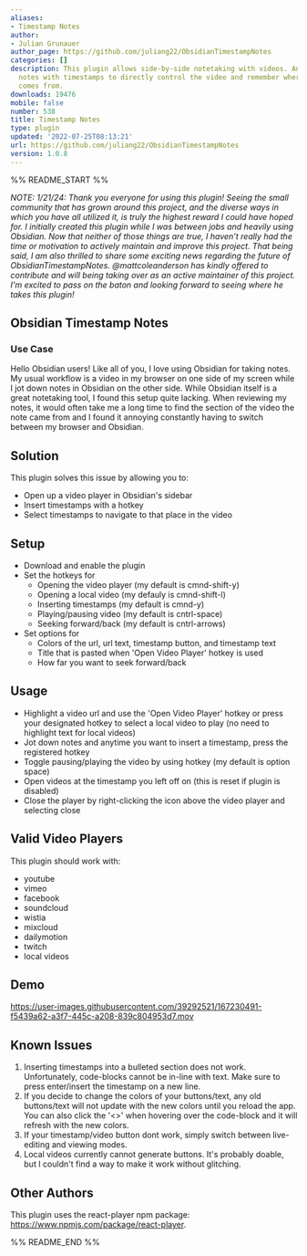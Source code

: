 ```yaml
---
aliases:
- Timestamp Notes
author:
- Julian Grunauer
author_page: https://github.com/juliang22/ObsidianTimestampNotes
categories: []
description: This plugin allows side-by-side notetaking with videos. Annotate your
  notes with timestamps to directly control the video and remember where each note
  comes from.
downloads: 19476
mobile: false
number: 538
title: Timestamp Notes
type: plugin
updated: '2022-07-25T08:13:21'
url: https://github.com/juliang22/ObsidianTimestampNotes
version: 1.0.8
---
```


%% README_START %%

*NOTE: 1/21/24: Thank you everyone for using this plugin! Seeing the small community that has grown around this project, and the diverse ways in which you have all utilized it, is truly the highest reward I could have hoped for. I initially created this plugin while I was between jobs and heavily using Obsidian. Now that neither of those things are true, I haven’t really had the time or motivation to actively maintain and improve this project. That being said, I am also thrilled to share some exciting news regarding the future of ObsidianTimestampNotes. @mattcoleanderson has kindly offered to contribute and will being taking over as an active maintainer of this project. I'm excited to pass on the baton and looking forward to seeing where he takes this plugin!*

## Obsidian Timestamp Notes


### Use Case
Hello Obsidian users! Like all of you, I love using Obsidian for taking notes. My usual workflow is a video in my browser on one side of my screen while I jot down notes in Obsidian on the other side. While Obsidian itself is a great notetaking tool, I found this setup quite lacking. When reviewing my notes, it would often take me a long time to find the section of the video the note came from and I found it annoying constantly having to switch between my browser and Obsidian. 

## Solution
This plugin solves this issue by allowing you to:
- Open up a video player in Obsidian's sidebar
- Insert timestamps with a hotkey
- Select timestamps to navigate to that place in the video

## Setup 
- Download and enable the plugin
- Set the hotkeys for
  - Opening the video player (my default is cmnd-shift-y)
  - Opening a local video (my defauly is cmnd-shift-l)
  - Inserting timestamps (my default is cmnd-y)
  - Playing/pausing video (my default is cntrl-space)
  - Seeking forward/back (my default is cntrl-arrows)
- Set options for
  - Colors of the url, url text, timestamp button, and timestamp text
  - Title that is pasted when 'Open Video Player' hotkey is used
  - How far you want to seek forward/back

## Usage
- Highlight a video url and use the 'Open Video Player' hotkey or press your designated hotkey to select a local video to play (no need to highlight text for local videos)
- Jot down notes and anytime you want to insert a timestamp, press the registered hotkey
- Toggle pausing/playing the video by using hotkey (my default is option space)
- Open videos at the timestamp you left off on (this is reset if plugin is disabled)
- Close the player by right-clicking the icon above the video player and selecting close 

## Valid Video Players
This plugin should work with:
- youtube
- vimeo
- facebook
- soundcloud
- wistia	
- mixcloud
- dailymotion
- twitch
- local videos

## Demo

https://user-images.githubusercontent.com/39292521/167230491-f5439a62-a3f7-445c-a208-839c804953d7.mov


## Known Issues
1. Inserting timestamps into a bulleted section does not work. Unfortunately, code-blocks cannot be in-line with text. Make sure to press enter/insert the timestamp on a new line.
2. If you decide to change the colors of your buttons/text, any old buttons/text will not update with the new colors until you reload the app. You can also click the '<>' when hovering over the code-block and it will refresh with the new colors.
3. If your timestamp/video button dont work, simply switch between live-editing and viewing modes.
4. Local videos currently cannot generate buttons. It's probably doable, but I couldn't find a way to make it work without glitching. 


## Other Authors
This plugin uses the react-player npm package: https://www.npmjs.com/package/react-player.


%% README_END %%